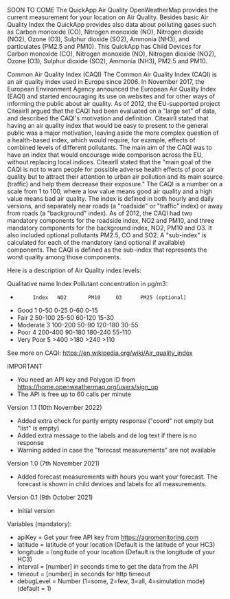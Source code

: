 SOON TO COME
The QuickApp Air Quality OpenWeatherMap provides the current measurement for your location on Air Quality. 
Besides basic Air Quality Index the QuickApp provides also data about polluting gases such as Carbon monoxide (CO), Nitrogen monoxide (NO), Nitrogen dioxide (NO2), Ozone (O3), Sulphur dioxide (SO2), Ammonia (NH3), and particulates (PM2.5 and PM10). 
This QuickApp has Child Devices for Carbon monoxide (CO), Nitrogen monoxide (NO), Nitrogen dioxide (NO2), Ozone (O3), Sulphur dioxide (SO2), Ammonia (NH3), PM2.5 and PM10. 


Common Air Quality Index (CAQI)
The Common Air Quality Index (CAQI) is an air quality index used in Europe since 2006. In November 2017, the European Environment Agency announced the European Air Quality Index (EAQI) and started encouraging its use on websites and for other ways of informing the public about air quality. 
As of 2012, the EU-supported project CiteairII argued that the CAQI had been evaluated on a "large set" of data, and described the CAQI's motivation and definition. CiteairII stated that having an air quality index that would be easy to present to the general public was a major motivation, leaving aside the more complex question of a health-based index, which would require, for example, effects of combined levels of different pollutants. The main aim of the CAQI was to have an index that would encourage wide comparison across the EU, without replacing local indices. CiteairII stated that the "main goal of the CAQI is not to warn people for possible adverse health effects of poor air quality but to attract their attention to urban air pollution and its main source (traffic) and help them decrease their exposure."
The CAQI is a number on a scale from 1 to 100, where a low value means good air quality and a high value means bad air quality. The index is defined in both hourly and daily versions, and separately near roads (a "roadside" or "traffic" index) or away from roads (a "background" index). As of 2012, the CAQI had two mandatory components for the roadside index, NO2 and PM10, and three mandatory components for the background index, NO2, PM10 and O3. It also included optional pollutants PM2.5, CO and SO2. A "sub-index" is calculated for each of the mandatory (and optional if available) components. The CAQI is defined as the sub-index that represents the worst quality among those components.

Here is a description of Air Quality index levels:

Qualitative name Index Pollutant concentration in μg/m3: 
-          Index   NO2       PM10     O3      PM25 (optional)
- Good        1    0-50      0-25     0-60    0-15
- Fair        2   50-100    25-50    60-120   15-30
- Moderate    3   100-200   50-90    120-180  30-55
- Poor        4   200-400   90-180   180-240  55-110
- Very Poor   5    >400      >180     >240     >110

See more on CAQI: https://en.wikipedia.org/wiki/Air_quality_index


IMPORTANT
- You need an API key and Polygon ID from https://home.openweathermap.org/users/sign_up
- The API is free up to 60 calls per minute


Version 1.1 (10th November 2022)
- Added extra check for partly empty response ("coord" not empty but "list" is empty)
- Added extra message to the labels and de log text if there is no response
- Warning added in case the "forecast measurements" are not available

Version 1.0 (7th November 2021)
- Added forecast measurements with hours you want your forecast. The forecast is shown in child devices and labels for all measurements. 

Version 0.1 (9th October 2021)
- Initial version


Variables (mandatory): 
- apiKey = Get your free API key from https://agromonitoring.com
- latitude = latitude of your location (Default is the latitude of your HC3)
- longitude = longitude of your location (Default is the longitude of your HC3)
- interval = [number] in seconds time to get the data from the API
- timeout = [number] in seconds for http timeout
- debugLevel = Number (1=some, 2=few, 3=all, 4=simulation mode) (default = 1)
